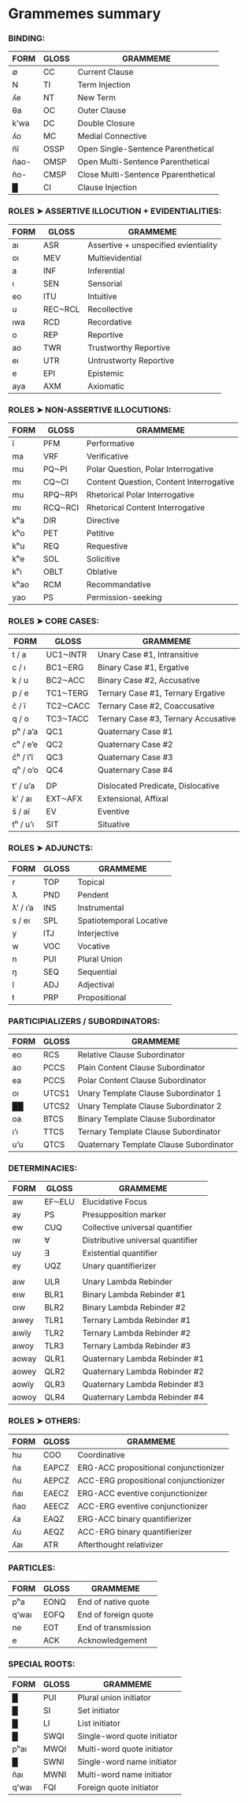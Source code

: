 
# Grammemes summary

### BINDING:
|                FORM                 |  GLOSS   |                           GRAMMEME      |
|-------------------------------------|----------|-----------------------------------------|
| ∅                                   | CC       | Current Clause                          |
| N                                   | TI       | Term Injection                          |
| ʎe                                  | NT       | New Term                                |
| θa                                  | OC       | Outer Clause                            |
| kʼwa                                | DC       | Double Closure                          |
| ʎo                                  | MC       | Medial Connective                       |
| ñï                                  | OSSP     | Open Single-Sentence Parenthetical      |
| ñao-                                | OMSP     | Open Multi-Sentence Parenthetical       |
| ño-                                 | CMSP     | Close Multi-Sentence Pparenthetical     |
| █                                   | CI       | Clause Injection                        |

### ROLES ➤ ASSERTIVE ILLOCUTION + EVIDENTIALITIES:
|                FORM                 |  GLOSS   |                           GRAMMEME      |
|-------------------------------------|----------|-----------------------------------------|
| aı                                  | ASR      | Assertive + unspecified evientiality    |
| oı                                  | MEV      | Multievidential                         |
| a                                   | INF      | Inferential                             |
| ı                                   | SEN      | Sensorial                               |
| eo                                  | ITU      | Intuitive                               |
| u                                   | REC⁓RCL  | Recollective                            |
| ıwa                                 | RCD      | Recordative                             |
| o                                   | REP      | Reportive                               |
| ao                                  | TWR      | Trustworthy Reportive                   |
| eı                                  | UTR      | Untrustworty Reportive                  |
| e                                   | EPI      | Epistemic                               |
| aya                                 | AXM      | Axiomatic                               |

### ROLES ➤ NON-ASSERTIVE ILLOCUTIONS:
|                FORM                 |  GLOSS   |                           GRAMMEME      |
|-------------------------------------|----------|-----------------------------------------|
| ï                                   | PFM      | Performative                            |
| ma                                  | VRF      | Verificative                            |
| mu                                  | PQ⁓PI    | Polar Question, Polar Interrogative     |
| mı                                  | CQ⁓CI    | Content Question, Content Interrogative |
| mu                                  | RPQ⁓RPI  | Rhetorical Polar Interrogative          |
| mı                                  | RCQ⁓RCI  | Rhetorical Content Interrogative        |
| kʰa                                 | DIR      | Directive                               |
| kʰo                                 | PET      | Petitive                                |
| kʰu                                 | REQ      | Requestive                              |
| kʰe                                 | SOL      | Solicitive                              |
| kʰı                                 | OBLT     | Oblative                                |
| kʰao                                | RCM      | Recommandative                          |
| yao                                 | PS       | Permission-seeking                      |

### ROLES ➤ CORE CASES:
|                FORM                 |  GLOSS   |                           GRAMMEME      |
|-------------------------------------|----------|-----------------------------------------|
| t / a                               | UC1⁓INTR | Unary Case #1, Intransitive             |
| c / ı                               | BC1⁓ERG  | Binary Case #1, Ergative                |
| k / u                               | BC2⁓ACC  | Binary Case #2, Accusative              |
| p / e                               | TC1⁓TERG | Ternary Case #1, Ternary Ergative       |
| č / ï                               | TC2⁓CACC | Ternary Case #2, Coaccusative           |
| q / o                               | TC3⁓TACC | Ternary Case #3, Ternary Accusative     |
| pʰ / aʼa                            | QC1      | Quaternary Case #1                      |
| cʰ / eʼe                            | QC2      | Quaternary Case #2                      |
| čʰ / ïʼï                            | QC3      | Quaternary Case #3                      |
| qʰ / oʼo                            | QC4      | Quaternary Case #4                      |
|                                     |          |                                         |
| tʼ / uʼa                            | DP       | Dislocated Predicate, Dislocative       |
| kʼ / aı                             | EXT⁓AFX  | Extensional, Affixal                    |
| š / aï                              | EV       | Eventive                                |
| tʰ / uʼı                            | SIT      | Situative                               |

### ROLES ➤ ADJUNCTS:
|                FORM                 |  GLOSS   |                           GRAMMEME      |
|-------------------------------------|----------|-----------------------------------------|
| r                                   | TOP      | Topical                                 |
| ƛ                                   | PND      | Pendent                                 |
| ƛʼ / ıʼa                            | INS      | Instrumental                            |
| s / eı                              | SPL      | Spatiotemporal Locative                 |
| y                                   | ITJ      | Interjective                            |
| w                                   | VOC      | Vocative                                |
| n                                   | PUI      | Plural Union                            |
| ŋ                                   | SEQ      | Sequential                              |
| l                                   | ADJ      | Adjectival                              |
| ł                                   | PRP      | Propositional                           |

### PARTICIPIALIZERS / SUBORDINATORS:
|                FORM                 |  GLOSS   |                           GRAMMEME      |
|-------------------------------------|----------|-----------------------------------------|
| eo                                  | RCS      | Relative Clause Subordinator            |
| ao                                  | PCCS     | Plain Content Clause Subordinator       |
| ea                                  | PCCS     | Polar Content Clause Subordinator       |
| oı                                  | UTCS1    | Unary Template Clause Subordinator 1    |
| ██                                  | UTCS2    | Unary Template Clause Subordinator 2    |
| oa                                  | BTCS     | Binary Template Clause Subordinator     |
| ı’ı                                 | TTCS     | Ternary Template Clause Subordinator    |
| u’u                                 | QTCS     | Quaternary Template Clause Subordinator |

### DETERMINACIES:
|                FORM                 |  GLOSS   |                           GRAMMEME      |
|-------------------------------------|----------|-----------------------------------------|
| aw                                  | EF⁓ELU   | Elucidative Focus                       |
| ay                                  | PS       | Presupposition marker                   |
| ew                                  | CUQ      | Collective universal quantifier         |
| ıw                                  | ∀        | Distributive universal quantifier       |
| uy                                  | ∃        | Existential quantifier                  |
| ey                                  | UQZ      | Unary quantifierizer                    |
|                                     |          |                                         |
| aıw                                 | ULR      | Unary Lambda Rebinder                   |
| eıw                                 | BLR1     | Binary Lambda Rebinder #1               |
| oıw                                 | BLR2     | Binary Lambda Rebinder #2               |
| aıwey                               | TLR1     | Ternary Lambda Rebinder #1              |
| aıwïy                               | TLR2     | Ternary Lambda Rebinder #2              |
| aıwoy                               | TLR3     | Ternary Lambda Rebinder #3              |
| aoway                               | QLR1     | Quaternary Lambda Rebinder #1           |
| aowey                               | QLR2     | Quaternary Lambda Rebinder #2           |
| aowïy                               | QLR3     | Quaternary Lambda Rebinder #3           |
| aowoy                               | QLR4     | Quaternary Lambda Rebinder #4           |

### ROLES ➤ OTHERS:
|                FORM                 |  GLOSS   |                           GRAMMEME      |
|-------------------------------------|----------|-----------------------------------------|
| hu                                  | COO      | Coordinative                            |
| ña                                  | EAPCZ    | ERG-ACC propositional conjunctionizer   |
| ñu                                  | AEPCZ    | ACC-ERG propositional conjunctionizer   |
| ñaı                                 | EAECZ    | ERG-ACC eventive conjunctionizer        |
| ñao                                 | AEECZ    | ACC-ERG eventive conjunctionizer        |
| ʎa                                  | EAQZ     | ERG-ACC binary quantifierizer           |
| ʎu                                  | AEQZ     | ACC-ERG binary quantifierizer           |
| ʎaı                                 | ATR      | Afterthought relativizer                |

### PARTICLES:
|                FORM                 |  GLOSS   |                           GRAMMEME      |
|-------------------------------------|----------|-----------------------------------------|
| pʰa                                 | EONQ     | End of native quote                     |
| qʼwaı                               | EOFQ     | End of foreign quote                    |
| ne                                  | EOT      | End of transmission                     |
| e                                   | ACK      | Acknowledgement                         |

### SPECIAL ROOTS:
|                FORM                 |  GLOSS   |                           GRAMMEME      |
|-------------------------------------|----------|-----------------------------------------|
| █                                   | PUI      | Plural union initiator                  |
| █                                   | SI       | Set initiator                           |
| █                                   | LI       | List initiator                          |
| █                                   | SWQI     | Single-word quote initiator             |
| pʰaı                                | MWQI     | Multi-word quote initiator              |
| █                                   | SWNI     | Single-word name initiator              |
| ñaı                                 | MWNI     | Multi-word name initiator               |
| qʼwaı                               | FQI      | Foreign quote initiator                 |


